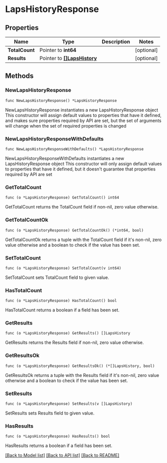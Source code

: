 # LapsHistoryResponse

## Properties

Name | Type | Description | Notes
------------ | ------------- | ------------- | -------------
**TotalCount** | Pointer to **int64** |  | [optional] 
**Results** | Pointer to [**[]LapsHistory**](LapsHistory.md) |  | [optional] 

## Methods

### NewLapsHistoryResponse

`func NewLapsHistoryResponse() *LapsHistoryResponse`

NewLapsHistoryResponse instantiates a new LapsHistoryResponse object
This constructor will assign default values to properties that have it defined,
and makes sure properties required by API are set, but the set of arguments
will change when the set of required properties is changed

### NewLapsHistoryResponseWithDefaults

`func NewLapsHistoryResponseWithDefaults() *LapsHistoryResponse`

NewLapsHistoryResponseWithDefaults instantiates a new LapsHistoryResponse object
This constructor will only assign default values to properties that have it defined,
but it doesn't guarantee that properties required by API are set

### GetTotalCount

`func (o *LapsHistoryResponse) GetTotalCount() int64`

GetTotalCount returns the TotalCount field if non-nil, zero value otherwise.

### GetTotalCountOk

`func (o *LapsHistoryResponse) GetTotalCountOk() (*int64, bool)`

GetTotalCountOk returns a tuple with the TotalCount field if it's non-nil, zero value otherwise
and a boolean to check if the value has been set.

### SetTotalCount

`func (o *LapsHistoryResponse) SetTotalCount(v int64)`

SetTotalCount sets TotalCount field to given value.

### HasTotalCount

`func (o *LapsHistoryResponse) HasTotalCount() bool`

HasTotalCount returns a boolean if a field has been set.

### GetResults

`func (o *LapsHistoryResponse) GetResults() []LapsHistory`

GetResults returns the Results field if non-nil, zero value otherwise.

### GetResultsOk

`func (o *LapsHistoryResponse) GetResultsOk() (*[]LapsHistory, bool)`

GetResultsOk returns a tuple with the Results field if it's non-nil, zero value otherwise
and a boolean to check if the value has been set.

### SetResults

`func (o *LapsHistoryResponse) SetResults(v []LapsHistory)`

SetResults sets Results field to given value.

### HasResults

`func (o *LapsHistoryResponse) HasResults() bool`

HasResults returns a boolean if a field has been set.


[[Back to Model list]](../README.md#documentation-for-models) [[Back to API list]](../README.md#documentation-for-api-endpoints) [[Back to README]](../README.md)


